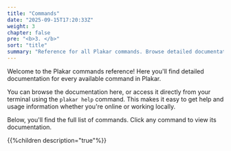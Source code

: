 ```yaml
---
title: "Commands"
date: "2025-09-15T17:20:33Z"
weight: 3
chapter: false
pre: "<b>3. </b>"
sort: "title"
summary: "Reference for all Plakar commands. Browse detailed documentation for each command, including usage, options, and examples. Access help online or directly from your terminal."
---
```


Welcome to the Plakar commands reference! Here you'll find detailed documentation for every available command in Plakar.

You can browse the documentation here, or access it directly from your terminal using the `plakar help` command. This makes it easy to get help and usage information whether you're online or working locally.

Below, you'll find the full list of commands. Click any command to view its documentation.


{{%children description="true"%}}
